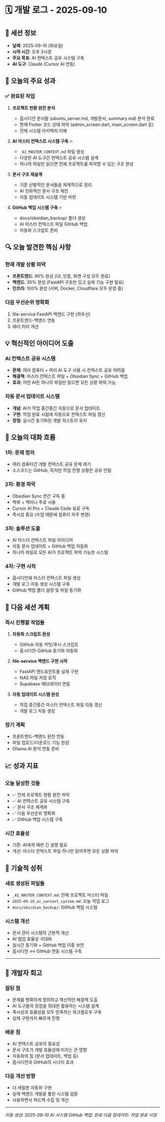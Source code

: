 # 🗓️ 개발 로그 - 2025-09-10

## 📝 세션 정보
- **날짜**: 2025-09-10 (화요일)
- **시작 시간**: 오후 3시경  
- **주요 목표**: AI 컨텍스트 공유 시스템 구축
- **AI 도구**: Claude (Cursor AI 연동)

## 🎯 오늘의 주요 성과

### ✅ 완료된 작업
1. **프로젝트 현황 완전 분석**
   - 옵시디언 문서들 (ubuntu_server.md, 개발문서, summary.md) 분석 완료
   - 현재 Flutter 코드 상태 파악 (admin_screen.dart, main_screen.dart 등)
   - 전체 시스템 아키텍처 이해

2. **AI 마스터 컨텍스트 시스템 구축** 🔥
   - `_AI_MASTER_CONTEXT.md` 파일 생성
   - 다양한 AI 도구간 컨텍스트 공유 시스템 설계
   - 하나의 파일만 읽으면 전체 프로젝트를 파악할 수 있는 구조 완성

3. **문서 구조 재설계**
   - 기존 산발적인 문서들을 체계적으로 정리
   - AI 친화적인 문서 구조 제안
   - 자동 업데이트 시스템 기반 마련

4. **GitHub 백업 시스템 구축** 🔥
   - docs/obsidian_backup/ 폴더 생성
   - AI 마스터 컨텍스트 파일 GitHub 백업
   - 자동화 스크립트 준비

## 🔍 오늘 발견한 핵심 사항

### 현재 개발 상황 파악
- **프론트엔드**: 90% 완성 (UI, 인증, 화면 구성 모두 완료)
- **백엔드**: 30% 완성 (FastAPI 구조만 있고 실제 기능 구현 필요)
- **인프라**: 100% 완성 (서버, Docker, Cloudflare 모두 운영 중)

### 다음 우선순위 명확화
1. file-service FastAPI 백엔드 구현 (최우선)
2. 프론트엔드-백엔드 연동
3. 에러 처리 개선

## 💡 혁신적인 아이디어 도출

### AI 컨텍스트 공유 시스템
- **문제**: 여러 컴퓨터 + 여러 AI 도구 사용 시 컨텍스트 공유 어려움
- **해결책**: 마스터 컨텍스트 파일 + Obsidian Sync + GitHub 백업
- **효과**: 어떤 AI든 하나의 파일만 읽으면 모든 상황 파악 가능

### 자동 문서 업데이트 시스템  
- **개념**: AI가 작업 중간중간 자동으로 문서 업데이트
- **구현**: 작업 완료 시점에 자동으로 컨텍스트 파일 갱신
- **장점**: 실시간 동기화된 개발 히스토리 유지

## 🔄 오늘의 대화 흐름

### 1차: 문제 정의
- 여러 컴퓨터간 개발 컨텍스트 공유 문제 제기
- 소스코드는 GitHub, 하지만 작업 진행 상황은 공유 안됨

### 2차: 환경 파악  
- Obsidian Sync 연간 구독 중
- 맥북 + 맥미니 주로 사용
- Cursor AI Pro + Claude Code 유료 구독
- 즉시성 중요 (수업 때문에 컴퓨터 자주 변경)

### 3차: 솔루션 도출
- AI 마스터 컨텍스트 파일 아이디어
- 자동 문서 업데이트 + GitHub 백업 자동화
- 하나의 파일로 모든 AI가 프로젝트 파악 가능한 시스템

### 4차: 구현 시작
- 옵시디언에 마스터 컨텍스트 파일 생성
- 개발 로그 자동 생성 시스템 구축
- GitHub 백업 폴더 설정 및 파일 동기화

## 🚀 다음 세션 계획

### 즉시 진행할 작업들
1. **자동화 스크립트 완성**
   - GitHub 자동 커밋/푸시 스크립트
   - 옵시디언-GitHub 동기화 자동화

2. **file-service 백엔드 구현 시작**
   - FastAPI 엔드포인트들 실제 구현
   - NAS 파일 저장 로직
   - Supabase 메타데이터 연동

3. **자동 업데이트 시스템 완성**
   - 작업 중간중간 마스터 컨텍스트 파일 자동 갱신
   - 개발 로그 자동 생성

### 장기 계획
- 프론트엔드-백엔드 완전 연동
- 파일 업로드/다운로드 기능 완성  
- Ollama AI 분석 연동 준비

## 📈 성과 지표

### 오늘 달성한 것들
- ✅ 전체 프로젝트 현황 완전 파악
- ✅ AI 컨텍스트 공유 시스템 구축
- ✅ 문서 구조 체계화
- ✅ 다음 우선순위 명확화
- ✅ GitHub 백업 시스템 구축

### 시간 효율성
- 기존: AI에게 매번 긴 설명 필요
- 개선: 마스터 컨텍스트 파일 하나만 읽어주면 모든 상황 파악

## 🔧 기술적 성취

### 새로 생성된 파일들
- `_AI_MASTER_CONTEXT.md`: 전체 프로젝트 마스터 파일
- `2025-09-10_ai_context_system.md`: 오늘 작업 로그
- `docs/obsidian_backup/`: GitHub 백업 시스템

### 시스템 개선
- 문서 관리 시스템의 근본적 개선
- AI 협업 효율성 극대화
- 실시간 동기화 + GitHub 백업 이중 보안
- 옵시디언 ↔ GitHub 연동 시스템 구축

---

## 💭 개발자 회고

### 잘된 점
- 문제를 명확하게 정의하고 혁신적인 해결책 도출
- AI 도구들의 장점을 최대한 활용하는 시스템 설계
- 즉시성과 효율성을 모두 만족하는 워크플로우 구축
- 실제 구현까지 빠르게 진행

### 배운 점  
- AI 컨텍스트 공유의 중요성
- 문서 구조가 개발 효율성에 미치는 큰 영향
- 자동화의 힘 (문서 업데이트, 백업 등)
- 옵시디언과 GitHub의 시너지 효과

### 다음 개선 방향
- 더 세밀한 자동화 구현
- 실제 백엔드 개발을 통한 시스템 검증
- 사용하면서 피드백 수집 및 개선

---
*자동 생성: 2025-09-10 AI 시스템*
*GitHub 백업: 완료*
*다음 업데이트: 작업 완료 시점*



